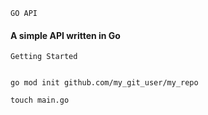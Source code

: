 ```GO API```

#### A simple API written in Go


```Getting Started```


````

go mod init github.com/my_git_user/my_repo

touch main.go

````